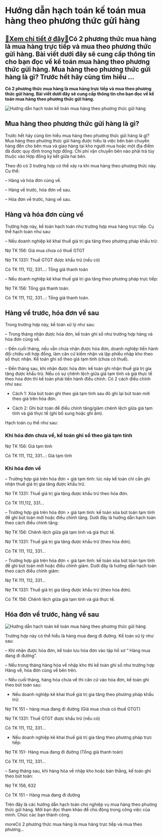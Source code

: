 Hướng dẫn hạch toán kế toán mua hàng theo phương thức gửi hàng
==============================================================

[:gift:Xem chi tiết ở đây:gift:](https://hddtvn.com/huong-dan-hach-toan-ke-toan-mua-hang-theo-phuong-thuc-gui-hang/)Có 2 phương thức mua hàng là mua hàng trực tiếp và mua theo phương thức gửi hàng. Bài viết dưới đây sẽ cung cấp thông tin cho bạn đọc về kế toán mua hàng theo phương thức gửi hàng. Mua hàng theo phương thức gửi hàng là gì? Trước hết hãy cùng tìm hiểu …
------------------------------------------------------------------------------------------------------------------------------------------------------------------------------------------------------------------------------------------------------------

**Có 2 phương thức mua hàng là mua hàng trực tiếp và mua theo phương thức gửi hàng. Bài viết dưới đây sẽ cung cấp thông tin cho bạn đọc về kế toán mua hàng theo phương thức gửi hàng.**


![Hướng dẫn hạch toán kế toán mua hàng theo phương thức gửi hàng](https://hddtvn.com/wp-content/uploads/2021/01/robot-phan-loai-1506264402429_qmod.jpg "Hướng dẫn hạch toán kế toán mua hàng theo phương thức gửi hàng")


Mua hàng theo phương thức gửi hàng là gì?
-----------------------------------------


Trước hết hãy cùng tìm hiểu mua hàng theo phương thức gửi hàng là gì? Mua hàng theo phương thức gửi hàng được hiểu là việc bên bán chuyển hàng đến cho bên mua và giao hàng tại kho người mua hoặc một địa điểm đã được quy định trong hợp đồng. Chi phí vận chuyển bên nào phải trả tùy thuộc vào Hợp đồng ký kết giữa hai bên.


Theo đó có 3 trường hợp có thể xảy ra khi mua hàng theo phương thức này. Cụ thể:


– Hàng và hóa đơn cùng về.


– Hàng về trước, hóa đơn về sau.


– Hóa đơn về trước, hàng về sau.


Hàng và hóa đơn cùng về
-----------------------


Trường hợp này, kế toán hạch toán như trường hợp mua hàng trực tiếp. Cụ thể hạch toán như sau:


– Nếu doanh nghiệp kê khai thuế giá trị gia tăng theo phương pháp khấu trừ:


Nợ TK 156: Giá mua chưa có thuế GTGT


Nợ TK 1331: Thuế GTGT được khấu trừ (nếu có)


Có TK 111, 112, 331…: Tổng giá thanh toán


– Nếu doanh nghiệp kê khai thuế giá trị gia tăng theo phương pháp trực tiếp:


Nợ TK 156: Tổng giá thanh toán.


Có TK 111, 112, 331…: Tổng giá thanh toán.


Hàng về trước, hóa đơn về sau
-----------------------------


Trong trường hợp này, kế toán xử lý như sau:


– Trong tháng nhận được hóa đơn, kế toán ghi sổ như trường hợp hàng và hóa đơn cùng về.


– Đến cuối tháng, nếu vẫn chưa nhận được hóa đơn, doanh nghiệp tiến hành đối chiếu với hợp đồng, làm căn cứ kiểm nhận và lập phiếu nhập kho theo số thực nhận. Kế toán ghi sổ theo giá tạm tính (chưa có thuế).


– Đến tháng sau, khi nhận được hóa đơn: kế toán ghi nhận thuế giá trị gia tăng được khấu trừ. Nếu có sự chênh lệch giữa giá tạm tính và giá thực tế theo hóa đơn thì kế toán phải tiến hành điều chỉnh. Có 2 cách điều chỉnh như sau:


+ Cách 1: Xóa bút toán ghi theo giá tạm tính sau đó ghi lại bút toán mới theo giá trên hóa đơn.


+ Cách 2: Ghi bút toán để điều chỉnh tăng/giảm chênh lệch giữa giá tạm tính và giá thực tế (ghi bổ sung hoặc ghi âm).


Hạch toán cụ thể như sau:


### **Khi hóa đơn chưa về, kế toán ghi sổ theo giá tạm tính**


Nợ TK 156: Giá tạm tính


Có TK 111, 112, 331…: Giá tạm tính


### **Khi hóa đơn về**


– Trường hợp giá trên hóa đơn = giá tạm tính: lúc này kế toán chỉ cần ghi nhận thuế giá trị gia tăng được khấu trừ.


Nơ TK 1331: Thuế giá trị gia tăng được khấu trừ theo hóa đơn.


Có TK 111,112, 331…


– Trường hợp giá trên hóa đơn > giá tạm tính: kế toán xóa bút toán tạm tính để ghi bút toán mới hoặc điều chỉnh tăng. Dưới đây là hướng dẫn hạch toán theo cách điều chỉnh tăng:


Nợ TK 156: Chênh lệch giữa giá tạm tính và giá thực tế.


Nợ TK 1331: Thuế giá trị gia tăng được khấu trừ (theo hóa đơn).


Có TK 111, 112, 331…


*–* Trường hợp giá trên hóa đơn < giá tạm tính: kế toán xóa bút toán tạm tính để ghi bút toán mới hoặc điều chỉnh giảm. Dưới đây là hướng dẫn hạch toán theo cách điều chỉnh giảm:


Nợ TK 111, 112, 331…


Nợ TK 1331: Thuế giá trị gia tăng được khấu trừ (theo hóa đơn).


Có TK 156: Chênh lệch giữa giá tạm tính và giá thực tế.


Hóa đơn về trước, hàng về sau
-----------------------------


![Hướng dẫn hạch toán kế toán mua hàng theo phương thức gửi hàng](https://hddtvn.com/wp-content/uploads/2021/01/gui-hang-nhanh-vao-tp-ho-chi-minh.jpg "Hướng dẫn hạch toán kế toán mua hàng theo phương thức gửi hàng")


Trường hợp này có thể hiểu là hàng mua đang đi đường. Kế toán xử lý như sau:


– Khi nhận được hóa đơn, kế toán lưu hóa đơn vào tập hồ sơ “ Hàng mua đang đi đường”.


– Nếu trong tháng hàng hóa về nhập kho thì kế toán ghi sổ như trường hợp Hàng về, hóa đơn cùng về bên trên.


– Nếu cuối tháng, hàng hóa chưa về thì căn cứ vào hóa đơn, kế toán ghi theo bút toán sau:


+ Nếu doanh nghiệp kê khai thuế giá trị gia tăng theo phương pháp khấu trừ:


Nợ TK 151 – hàng mua đang đi đường (Giá mua chưa có thuế GTGT)


Nợ TK 1331: Thuế GTGT được khấu trừ (nếu có)


Có TK 111, 112, 331…


+ Nếu doanh nghiệp kê khai thuế giá trị gia tăng theo phương pháp trực tiếp:


Nợ TK 151- Hàng mua đang đi đường (Tổng giá thanh toán)


Có TK 111, 112, 331…


– Sang tháng sau, khi hàng hóa về nhập kho hoặc bán thẳng, kế toán ghi theo bút toán:


Nợ TK 156, 632


Có TK 151 – Hàng mua đang đi đường


Trên đây là các hướng dẫn hạch toán cho nghiệp vụ mua hàng theo phương thức gửi hàng. Mời bạn đọc tham khảo để chủ động trong công việc của mình. Chúc các bạn thành công.


moreCó 2 phương thức mua hàng là mua hàng trực tiếp và mua theo phương…


